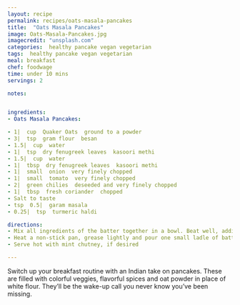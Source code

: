```yaml
---
layout: recipe
permalink: recipes/oats-masala-pancakes
title:  "Oats Masala Pancakes"
image: Oats-Masala-Pancakes.jpg
imagecredit: "unsplash.com"
categories:  healthy pancake vegan vegetarian
tags:  healthy pancake vegan vegetarian
meal: breakfast
chef: foodwage
time: under 10 mins
servings: 2

notes:


ingredients:
- Oats Masala Pancakes:

- 1|  cup  Quaker Oats  ground to a powder
- 3|  tsp  gram flour  besan
- 1.5|  cup  water
- 1|  tsp  dry fenugreek leaves  kasoori methi
- 1.5|  cup  water
- 1|  tbsp  dry fenugreek leaves  kasoori methi
- 1|  small  onion  very finely chopped
- 1|  small  tomato  very finely chopped
- 2|  green chilies  deseeded and very finely chopped
- 1|  tbsp  fresh coriander  chopped
- Salt to taste
- tsp  0.5|  garam masala
- 0.25|  tsp  turmeric haldi

directions:
- Mix all ingredients of the batter together in a bowl. Beat well, adding enough water to make a batter of pouring consistency.
- Heat a non-stick pan, grease lightly and pour one small ladle of batter in the pan. Spread lightly. Turn after two minutes, when the edges get slightly brown. Cook the other side.
- Serve hot with mint chutney, if desired

---
```


Switch up your breakfast routine with an Indian take on pancakes. These are filled with colorful veggies, flavorful spices and oat powder in place of white flour. They’ll be the wake-up call you never know you’ve been missing.